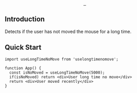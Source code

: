 <p align="center">
  <a aria-label="NPM version" href="https://www.npmjs.com/package/uselongtimenomove">
    <img alt="" src="https://badgen.net/npm/zaynex/uselongtimenomove">
  </a>
  <a aria-label="Package size" href="https://bundlephobia.com/result?p=uselongtimenomove">
    <img alt="" src="https://badgen.net/bundlephobia/minzip/uselongtimenomove">
  </a>
  <a aria-label="License" href="https://github.com/zaynex/uselongtimenomove/blob/master/LICENSE">
    <img alt="" src="https://badgen.net/npm/license/uselongtimenomove">
  </a>
</p>

## Introduction

Detects if the user has not moved the mouse for a long time.

## Quick Start
```
import useLongTimeNoMove from 'uselongtimenomove';

function App() {
  const isNoMoved = useLongTimeNoMove(5000);
  if(isNoMoved) return <div>User long time no move</div>
  return <div>User moved recently</div>
}
```